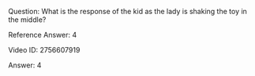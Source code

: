 Question: What is the response of the kid as the lady is shaking the toy in the middle?

Reference Answer: 4

Video ID: 2756607919

Answer: 4

